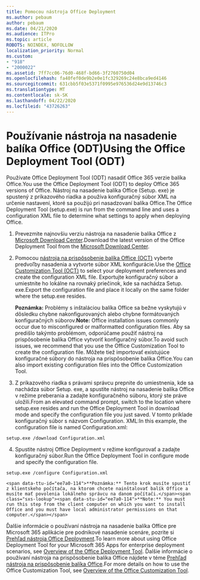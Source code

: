 ```yaml
---
title: Pomocou nástroja Office Deployment
ms.author: pebaum
author: pebaum
ms.date: 04/21/2020
ms.audience: ITPro
ms.topic: article
ROBOTS: NOINDEX, NOFOLLOW
localization_priority: Normal
ms.custom:
- "918"
- "2000022"
ms.assetid: 7ff7cc06-76d0-468f-bd66-3f2760750d04
ms.openlocfilehash: fa40fef0de9b2e0e1fc329269c24e8bca9ed4146
ms.sourcegitcommit: 631cbb5f03e5371f0995e976536d24e9d13746c3
ms.translationtype: MT
ms.contentlocale: sk-SK
ms.lasthandoff: 04/22/2020
ms.locfileid: "43726263"
---
```

# <a name="using-the-office-deployment-tool-odt"></a><span data-ttu-id="ee7a0-102">Používanie nástroja na nasadenie balíka Office (ODT)</span><span class="sxs-lookup"><span data-stu-id="ee7a0-102">Using the Office Deployment Tool (ODT)</span></span>

<span data-ttu-id="ee7a0-103">Používate Office Deployment Tool (ODT) nasadiť Office 365 verzie balíka Office.</span><span class="sxs-lookup"><span data-stu-id="ee7a0-103">You use the Office Deployment Tool (ODT) to deploy Office 365 versions of Office.</span></span> <span data-ttu-id="ee7a0-104">Nástroj na nasadenie balíka Office (Setup. exe) je spustený z príkazového riadka a používa konfiguračný súbor XML na určenie nastavení, ktoré sa použijú pri nasadzovaní balíka Office.</span><span class="sxs-lookup"><span data-stu-id="ee7a0-104">The Office Deployment Tool (setup.exe) is run from the command line and uses a configuration XML file to determine what settings to apply when deploying Office.</span></span>
  
1. <span data-ttu-id="ee7a0-105">Prevezmite najnovšiu verziu nástroja na nasadenie balíka Office z [Microsoft Download Center](https://go.microsoft.com/fwlink/p/?LinkID=626065).</span><span class="sxs-lookup"><span data-stu-id="ee7a0-105">Download the latest version of the Office Deployment Tool from the [Microsoft Download Center](https://go.microsoft.com/fwlink/p/?LinkID=626065).</span></span>

2. <span data-ttu-id="ee7a0-106">Pomocou [nástroja na prispôsobenie balíka Office (OCT)](https://config.office.com) vyberte predvoľby nasadenia a vytvorte súbor XML konfigurácie.</span><span class="sxs-lookup"><span data-stu-id="ee7a0-106">Use the [Office Customization Tool (OCT)](https://config.office.com) to select your deployment preferences and create the configuration XML file.</span></span> <span data-ttu-id="ee7a0-107">Exportujte konfiguračný súbor a umiestnite ho lokálne na rovnaký priečinok, kde sa nachádza Setup. exe.</span><span class="sxs-lookup"><span data-stu-id="ee7a0-107">Export the configuration file and place it locally on the same folder where the setup.exe resides.</span></span>

    <span data-ttu-id="ee7a0-108">**Poznámka:** Problémy s inštaláciou balíka Office sa bežne vyskytujú v dôsledku chybne nakonfigurovaných alebo chybne formátovaných konfiguračných súborov.</span><span class="sxs-lookup"><span data-stu-id="ee7a0-108">**Note:** Office installation issues commonly occur due to misconfigured or malformatted configuration files.</span></span> <span data-ttu-id="ee7a0-109">Aby sa predišlo takýmto problémom, odporúčame použiť nástroj na prispôsobenie balíka Office vytvoriť konfiguračný súbor.</span><span class="sxs-lookup"><span data-stu-id="ee7a0-109">To avoid such issues, we recommend that you use the Office Customization Tool to create the configuration file.</span></span> <span data-ttu-id="ee7a0-110">Môžete tiež importovať existujúce konfiguračné súbory do nástroja na prispôsobenie balíka Office.</span><span class="sxs-lookup"><span data-stu-id="ee7a0-110">You can also import existing configuration files into the Office Customization Tool.</span></span>

3. <span data-ttu-id="ee7a0-111">Z príkazového riadka s právami správcu prepnite do umiestnenia, kde sa nachádza súbor Setup. exe, a spustite nástroj na nasadenie balíka Office v režime preberania a zadajte konfiguračného súboru, ktorý ste práve uložili.</span><span class="sxs-lookup"><span data-stu-id="ee7a0-111">From an elevated command prompt, switch to the location where setup.exe resides and run the Office Deployment Tool in download mode and specify the configuration file you just saved.</span></span> <span data-ttu-id="ee7a0-112">V tomto príklade konfiguračný súbor s názvom Configuration. XML:</span><span class="sxs-lookup"><span data-stu-id="ee7a0-112">In this example, the configuration file is named Configuration.xml:</span></span>
    
  ```
  setup.exe /download Configuration.xml  
  ```

4. <span data-ttu-id="ee7a0-113">Spustite nástroj Office Deployment v režime konfigurovať a zadajte konfiguračný súbor.</span><span class="sxs-lookup"><span data-stu-id="ee7a0-113">Run the Office Deployment Tool in configure mode and specify the configuration file.</span></span>
    
  ```
  setup.exe /configure Configuration.xml
  ```

    <span data-ttu-id="ee7a0-114">**Poznámka:** Tento krok musíte spustiť z klientskeho počítača, na ktorom chcete nainštalovať balík Office a musíte mať povolenia lokálneho správcu na danom počítači.</span><span class="sxs-lookup"><span data-stu-id="ee7a0-114">**Note:** You must run this step from the client computer on which you want to install Office and you must have local administrator permissions on that computer.</span></span>

<span data-ttu-id="ee7a0-115">Ďalšie informácie o používaní nástroja na nasadenie balíka Office pre Microsoft 365 aplikácie pre podnikové nasadenie scenáre, pozrite si [Prehľad nástroja Office Deployment](https://docs.microsoft.com/deployoffice/overview-of-the-office-2016-deployment-tool).</span><span class="sxs-lookup"><span data-stu-id="ee7a0-115">To learn more about using Office Deployment Tool for your Microsoft 365 Apps for enterprise deployment scenarios, see [Overview of the Office Deployment Tool](https://docs.microsoft.com/deployoffice/overview-of-the-office-2016-deployment-tool).</span></span> <span data-ttu-id="ee7a0-116">Ďalšie informácie o používaní nástroja na prispôsobenie balíka Office nájdete v téme [Prehľad nástroja na prispôsobenie balíka Office](https://docs.microsoft.com/DeployOffice/overview-of-the-office-customization-tool-for-click-to-run).</span><span class="sxs-lookup"><span data-stu-id="ee7a0-116">For more details on how to use the Office Customization Tool, see [Overview of the Office Customization Tool](https://docs.microsoft.com/DeployOffice/overview-of-the-office-customization-tool-for-click-to-run).</span></span>
